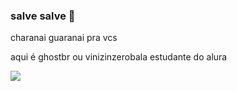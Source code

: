 ### salve salve 🤙
charanai guaranai pra vcs

 aqui é ghostbr ou vinizinzerobala
 estudante do alura 

 ![](https://media1.tenor.com/m/ivgwTioduXsAAAAC/meliodas.gif)
